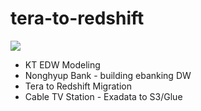 # tera-to-redshift


![](https://github.com/gnosia93/tera-to-emr/blob/main/images/teradata-mig.png)


* KT EDW Modeling
* Nonghyup Bank - building ebanking DW
* Tera to Redshift Migration
* Cable TV Station - Exadata to S3/Glue 
